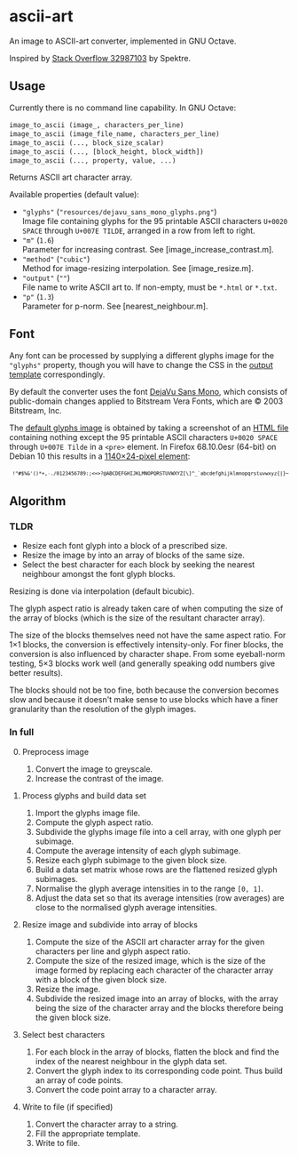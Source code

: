 # ascii-art

An image to ASCII-art converter, implemented in GNU Octave.

Inspired by [Stack Overflow 32987103][so] by Spektre.

[so]: https://stackoverflow.com/q/32987103


## Usage

Currently there is no command line capability.
In GNU Octave:

```
image_to_ascii (image_, characters_per_line)
image_to_ascii (image_file_name, characters_per_line)
image_to_ascii (..., block_size_scalar)
image_to_ascii (..., [block_height, block_width])
image_to_ascii (..., property, value, ...)
```

Returns ASCII art character array.

Available properties (default value):
* `"glyphs"` (`"resources/dejavu_sans_mono_glyphs.png"`)<br>
  Image file containing glyphs for the 95 printable ASCII characters
  `U+0020 SPACE` through `U+007E TILDE`, arranged in a row from left to right.
* `"m"` (`1.6`)<br>
   Parameter for increasing contrast. See [image_increase_contrast.m].
* `"method"` (`"cubic"`)<br>
   Method for image-resizing interpolation. See [image_resize.m].
* `"output"` (`""`)<br>
   File name to write ASCII art to. If non-empty, must be `*.html` or `*.txt`.
* `"p"` (`1.3`)<br>
   Parameter for p-norm. See [nearest_neighbour.m].


## Font

Any font can be processed by supplying a different glyphs image
for the `"glyphs"` property, though you will have to change the CSS
in the [output template] correspondingly.

By default the converter uses the font [DejaVu Sans Mono][font],
which consists of public-domain changes applied to
Bitstream Vera Fonts, which are ©&nbsp;2003 Bitstream, Inc.

The [default glyphs image][dejavu.png] is obtained
by taking a screenshot of an [HTML file][dejavu.html]
containing nothing except the 95 printable ASCII characters
`U+0020 SPACE` through `U+007E Tilde` in a `<pre>` element.
In Firefox 68.10.0esr (64-bit) on Debian&nbsp;10
this results in a [1140×24-pixel element][dejavu.png]:

![The 95 printable ASCII characters, rendered in DejaVu Sans Mono.][dejavu.png]

[font]: https://dejavu-fonts.github.io/
[dejavu.png]: resources/dejavu_sans_mono_glyphs.png
[dejavu.html]: resources/dejavu_sans_mono_glyphs.html
[output template]: resources/output_template.html

## Algorithm

### TLDR

* Resize each font glyph into a block of a prescribed size.
* Resize the image by into an array of blocks of the same size.
* Select the best character for each block by seeking the nearest neighbour
  amongst the font glyph blocks.

Resizing is done via interpolation (default bicubic).

The glyph aspect ratio is already taken care of
when computing the size of the array of blocks
(which is the size of the resultant character array).

The size of the blocks themselves need not have the same aspect ratio.
For 1×1 blocks, the conversion is effectively intensity-only.
For finer blocks, the conversion is also influenced by character shape.
From some eyeball-norm testing, 5×3 blocks work well
(and generally speaking odd numbers give better results).

The blocks should not be too fine, both because the conversion becomes slow
and because it doesn't make sense to use blocks which have a finer granularity
than the resolution of the glyph images.

### In full

0. Preprocess image
   1. Convert the image to greyscale.
   1. Increase the contrast of the image.

1. Process glyphs and build data set
   1. Import the glyphs image file.
   1. Compute the glyph aspect ratio.
   1. Subdivide the glyphs image file into a cell array,
      with one glyph per subimage.
   1. Compute the average intensity of each glyph subimage.
   1. Resize each glyph subimage to the given block size.
   1. Build a data set matrix whose rows are the
      flattened resized glyph subimages.
   1. Normalise the glyph average intensities in to the range `[0, 1]`.
   1. Adjust the data set so that its average intensities (row averages)
      are close to the normalised glyph average intensities.

2. Resize image and subdivide into array of blocks
   1. Compute the size of the ASCII art character array
      for the given characters per line and glyph aspect ratio.
   1. Compute the size of the resized image,
      which is the size of the image formed by replacing each character
      of the character array with a block of the given block size.
   1. Resize the image.
   1. Subdivide the resized image into an array of blocks,
      with the array being the size of the character array
      and the blocks therefore being the given block size.

3. Select best characters
   1. For each block in the array of blocks,
      flatten the block and find the index of the nearest neighbour
      in the glyph data set.
   1. Convert the glyph index to its corresponding code point.
      Thus build an array of code points.
   1. Convert the code point array to a character array.

4. Write to file (if specified)
   1. Convert the character array to a string.
   1. Fill the appropriate template.
   1. Write to file.

